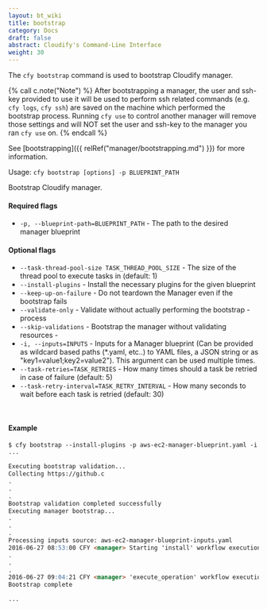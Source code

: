 ```yaml
---
layout: bt_wiki
title: bootstrap
category: Docs
draft: false
abstract: Cloudify's Command-Line Interface
weight: 30
---
```


The `cfy bootstrap` command is used to bootstrap Cloudify manager.

{% call c.note("Note") %}
After bootstrapping a manager, the user and ssh-key provided to use it will be used to perform ssh related commands (e.g. `cfy logs`, `cfy ssh`) are saved on the machine which performed the bootstrap process. Running `cfy use` to control another manager will remove those settings and will NOT set the user and ssh-key to the manager you ran `cfy use` on.
{% endcall %}

See [bootstrapping]({{ relRef("manager/bootstrapping.md") }}) for more information.


Usage: `cfy bootstrap [options] -p BLUEPRINT_PATH`

Bootstrap Cloudify manager.

#### Required flags

*  `-p, --blueprint-path=BLUEPRINT_PATH` -
                        The path to the desired manager blueprint

#### Optional flags

*  `--task-thread-pool-size TASK_THREAD_POOL_SIZE` -
                        The size of the thread pool to execute tasks in
                        (default: 1)
*  `--install-plugins` -    Install the necessary plugins for the given blueprint
*  `--keep-up-on-failure` - Do not teardown the Manager even if the bootstrap
                        fails
*  `--validate-only` -     Validate without actually performing the bootstrap -
                        process
*  `--skip-validations` -   Bootstrap the manager without validating resources -
*  `-i, --inputs=INPUTS` -
                        Inputs for a Manager blueprint (Can be provided as
                        wildcard based paths (*.yaml, etc..) to YAML files, a
                        JSON string or as "key1=value1;key2=value2"). This
                        argument can be used multiple times.
*  `--task-retries=TASK_RETRIES` -
                        How many times should a task be retried in case of
                        failure (default: 5)
*  `--task-retry-interval=TASK_RETRY_INTERVAL` -
                        How many seconds to wait before each task is retried
                        (default: 30)

&nbsp;
#### Example

```markdown
$ cfy bootstrap --install-plugins -p aws-ec2-manager-blueprint.yaml -i aws-ec2-manager-blueprint-inputs.yaml
...

Executing bootstrap validation...
Collecting https://github.c
.
.
.
Bootstrap validation completed successfully
Executing manager bootstrap...
.
.
.
Processing inputs source: aws-ec2-manager-blueprint-inputs.yaml
2016-06-27 08:53:00 CFY <manager> Starting 'install' workflow execution
.
.
.
2016-06-27 09:04:21 CFY <manager> 'execute_operation' workflow execution succeeded
Bootstrap complete

...
```